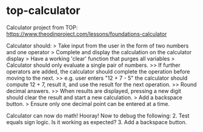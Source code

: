 # top-calculator
Calculator project from TOP:
https://www.theodinproject.com/lessons/foundations-calculator

Calculator should:
    > Take input from the user in the form of two numbers and one operator
    > Complete and display the calculation on the calculator display
    > Have a working 'clear' function that purges all variables
    > Calculator should only evaluate a single pair of numbers. 
        >> If further operators are added, the calculator should complete the operation before moving to the next.
        >> e.g. user enters "12 + 7 - 5" the calculator should compute 12 + 7, result it, and use the result for the next operation.
        >> Round decimal answers.
        >> When results are displayed, pressing a new digit should clear the result and start a new calculation. 
    > Add a backspace button.
    > Ensure only one decimal point can be entered at a time. 

Calculator can now do math! Hooray! 
Now to debug the following:
    2. Test equals sign logic. Is it working as expected?
    3. Add a backspace button.